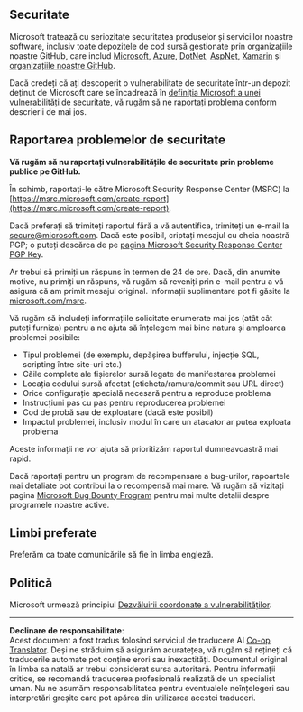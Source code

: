 <!--
CO_OP_TRANSLATOR_METADATA:
{
  "original_hash": "5e1b8da31aae9cca3d53ad243fa3365a",
  "translation_date": "2025-09-05T15:06:24+00:00",
  "source_file": "SECURITY.md",
  "language_code": "ro"
}
-->
## Securitate

Microsoft tratează cu seriozitate securitatea produselor și serviciilor noastre software, inclusiv toate depozitele de cod sursă gestionate prin organizațiile noastre GitHub, care includ [Microsoft](https://github.com/Microsoft), [Azure](https://github.com/Azure), [DotNet](https://github.com/dotnet), [AspNet](https://github.com/aspnet), [Xamarin](https://github.com/xamarin) și [organizațiile noastre GitHub](https://opensource.microsoft.com/).

Dacă credeți că ați descoperit o vulnerabilitate de securitate într-un depozit deținut de Microsoft care se încadrează în [definiția Microsoft a unei vulnerabilități de securitate](https://docs.microsoft.com/previous-versions/tn-archive/cc751383(v=technet.10)?WT.mc_id=academic-77952-leestott), vă rugăm să ne raportați problema conform descrierii de mai jos.

## Raportarea problemelor de securitate

**Vă rugăm să nu raportați vulnerabilitățile de securitate prin probleme publice pe GitHub.**

În schimb, raportați-le către Microsoft Security Response Center (MSRC) la [https://msrc.microsoft.com/create-report](https://msrc.microsoft.com/create-report).

Dacă preferați să trimiteți raportul fără a vă autentifica, trimiteți un e-mail la [secure@microsoft.com](mailto:secure@microsoft.com). Dacă este posibil, criptați mesajul cu cheia noastră PGP; o puteți descărca de pe [pagina Microsoft Security Response Center PGP Key](https://www.microsoft.com/en-us/msrc/pgp-key-msrc).

Ar trebui să primiți un răspuns în termen de 24 de ore. Dacă, din anumite motive, nu primiți un răspuns, vă rugăm să reveniți prin e-mail pentru a vă asigura că am primit mesajul original. Informații suplimentare pot fi găsite la [microsoft.com/msrc](https://www.microsoft.com/msrc).

Vă rugăm să includeți informațiile solicitate enumerate mai jos (atât cât puteți furniza) pentru a ne ajuta să înțelegem mai bine natura și amploarea problemei posibile:

  * Tipul problemei (de exemplu, depășirea bufferului, injecție SQL, scripting între site-uri etc.)
  * Căile complete ale fișierelor sursă legate de manifestarea problemei
  * Locația codului sursă afectat (eticheta/ramura/commit sau URL direct)
  * Orice configurație specială necesară pentru a reproduce problema
  * Instrucțiuni pas cu pas pentru reproducerea problemei
  * Cod de probă sau de exploatare (dacă este posibil)
  * Impactul problemei, inclusiv modul în care un atacator ar putea exploata problema

Aceste informații ne vor ajuta să prioritizăm raportul dumneavoastră mai rapid.

Dacă raportați pentru un program de recompensare a bug-urilor, rapoartele mai detaliate pot contribui la o recompensă mai mare. Vă rugăm să vizitați pagina [Microsoft Bug Bounty Program](https://microsoft.com/msrc/bounty) pentru mai multe detalii despre programele noastre active.

## Limbi preferate

Preferăm ca toate comunicările să fie în limba engleză.

## Politică

Microsoft urmează principiul [Dezvăluirii coordonate a vulnerabilităților](https://www.microsoft.com/en-us/msrc/cvd).

---

**Declinare de responsabilitate**:  
Acest document a fost tradus folosind serviciul de traducere AI [Co-op Translator](https://github.com/Azure/co-op-translator). Deși ne străduim să asigurăm acuratețea, vă rugăm să rețineți că traducerile automate pot conține erori sau inexactități. Documentul original în limba sa natală ar trebui considerat sursa autoritară. Pentru informații critice, se recomandă traducerea profesională realizată de un specialist uman. Nu ne asumăm responsabilitatea pentru eventualele neînțelegeri sau interpretări greșite care pot apărea din utilizarea acestei traduceri.